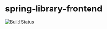 # spring-library-frontend

[![Build Status](https://travis-ci.org/GrigoriyLyullin/spring-library-frontend.svg?branch=master)](https://travis-ci.org/GrigoriyLyullin/spring-library-frontend)
